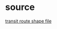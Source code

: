 # source
[transit route shape file](https://gisdata.mn.gov/dataset/us-mn-state-metc-trans-transit-routes)
